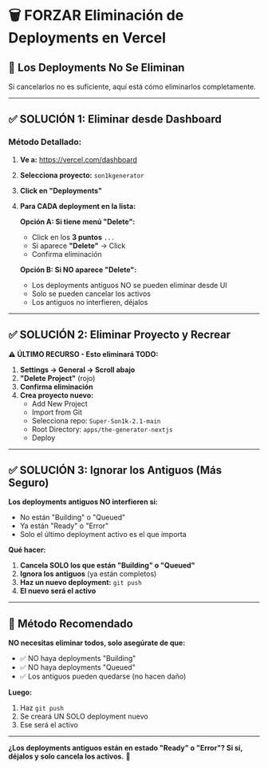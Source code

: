 # 🗑️ FORZAR Eliminación de Deployments en Vercel

## 🚨 Los Deployments No Se Eliminan

Si cancelarlos no es suficiente, aquí está cómo eliminarlos completamente.

---

## ✅ SOLUCIÓN 1: Eliminar desde Dashboard

### Método Detallado:

1. **Ve a:** https://vercel.com/dashboard
2. **Selecciona proyecto:** `son1kgenerator`
3. **Click en "Deployments"**
4. **Para CADA deployment en la lista:**

   **Opción A: Si tiene menú "Delete":**
   - Click en los **3 puntos** `...`
   - Si aparece **"Delete"** → Click
   - Confirma eliminación
   
   **Opción B: Si NO aparece "Delete":**
   - Los deployments antiguos NO se pueden eliminar desde UI
   - Solo se pueden cancelar los activos
   - Los antiguos no interfieren, déjalos

---

## ✅ SOLUCIÓN 2: Eliminar Proyecto y Recrear

**⚠️ ÚLTIMO RECURSO - Esto eliminará TODO:**

1. **Settings → General → Scroll abajo**
2. **"Delete Project"** (rojo)
3. **Confirma eliminación**
4. **Crea proyecto nuevo:**
   - Add New Project
   - Import from Git
   - Selecciona repo: `Super-Son1k-2.1-main`
   - Root Directory: `apps/the-generator-nextjs`
   - Deploy

---

## ✅ SOLUCIÓN 3: Ignorar los Antiguos (Más Seguro)

**Los deployments antiguos NO interfieren si:**
- No están "Building" o "Queued"
- Ya están "Ready" o "Error"
- Solo el último deployment activo es el que importa

**Qué hacer:**
1. **Cancela SOLO los que están "Building" o "Queued"**
2. **Ignora los antiguos** (ya están completos)
3. **Haz un nuevo deployment:** `git push`
4. **El nuevo será el activo**

---

## 🎯 Método Recomendado

**NO necesitas eliminar todos, solo asegúrate de que:**
- ✅ NO haya deployments "Building"
- ✅ NO haya deployments "Queued"
- ✅ Los antiguos pueden quedarse (no hacen daño)

**Luego:**
1. Haz `git push`
2. Se creará UN SOLO deployment nuevo
3. Ese será el activo

---

**¿Los deployments antiguos están en estado "Ready" o "Error"? Si sí, déjalos y solo cancela los activos.** 🚀

